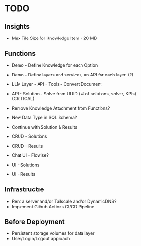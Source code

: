 # TODO

## Insights
- Max File Size for Knowledge Item - 20 MB

## Functions
- Demo - Define Knowledge for each Option
- Demo - Define layers and services, an API for each layer. (?)

- LLM Layer - API - Tools - Convert Document

- API - Solution - Solve from UUID ( # of solutions, solver, KPIs) (CRITICAL)

- Remove Knowledge Attachment from Functions?
- New Data Type in SQL Schema?

- Continue with Solution & Results
- CRUD - Solutions
- CRUD - Results
- Chat UI - Flowise?
- UI - Solutions
- UI - Results

## Infrastructre
- Rent a server and/or Tailscale and/or DynamicDNS?
- Implement Github Actions CI/CD Pipeline

## Before Deployment
- Persistent storage volumes for data layer
- User/Login/Logout approach